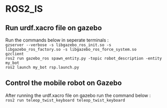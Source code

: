 # ROS2_IS
## Run urdf.xacro file on gazebo 
Run the commands below in seperate terminals : <br/>
``gzserver --verbose -s libgazebo_ros_init.so -s libgazebo_ros_factory.so -s libgazebo_ros_force_system.so`` <br/>
``gzclient`` <br/>
``ros2 run gazebo_ros spawn_entity.py -topic robot_description -entity my_bot`` <br/>
``ros2 launch my_bot rsp.launch.py``
## Control the mobile robot on Gazebo
After running the urdf.xacro file on gazebo run the command below : <br/>
``ros2 run teleop_twist_keyboard teleop_twist_keyboard``
 
